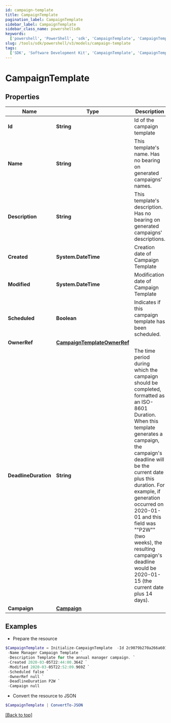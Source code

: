 ```yaml
---
id: campaign-template
title: CampaignTemplate
pagination_label: CampaignTemplate
sidebar_label: CampaignTemplate
sidebar_class_name: powershellsdk
keywords:
  ['powershell', 'PowerShell', 'sdk', 'CampaignTemplate', 'CampaignTemplate']
slug: /tools/sdk/powershell/v3/models/campaign-template
tags:
  ['SDK', 'Software Development Kit', 'CampaignTemplate', 'CampaignTemplate']
---
```


# CampaignTemplate

## Properties

| Name | Type | Description | Notes |
| --- | --- | --- | --- |
| **Id** | **String** | Id of the campaign template | [optional] |
| **Name** | **String** | This template's name. Has no bearing on generated campaigns' names. | [required] |
| **Description** | **String** | This template's description. Has no bearing on generated campaigns' descriptions. | [required] |
| **Created** | **System.DateTime** | Creation date of Campaign Template | [required][readonly] |
| **Modified** | **System.DateTime** | Modification date of Campaign Template | [required][readonly] |
| **Scheduled** | **Boolean** | Indicates if this campaign template has been scheduled. | [optional] [readonly] [default to $false] |
| **OwnerRef** | [**CampaignTemplateOwnerRef**](campaign-template-owner-ref) |  | [optional] |
| **DeadlineDuration** | **String** | The time period during which the campaign should be completed, formatted as an ISO-8601 Duration. When this template generates a campaign, the campaign's deadline will be the current date plus this duration. For example, if generation occurred on 2020-01-01 and this field was ""P2W"" (two weeks), the resulting campaign's deadline would be 2020-01-15 (the current date plus 14 days). | [optional] |
| **Campaign** | [**Campaign**](campaign) |  | [required] |

## Examples

- Prepare the resource

```powershell
$CampaignTemplate = Initialize-CampaignTemplate  -Id 2c9079b270a266a60170a277bb960008 `
 -Name Manager Campaign Template `
 -Description Template for the annual manager campaign. `
 -Created 2020-03-05T22:44:00.364Z `
 -Modified 2020-03-05T22:52:09.969Z `
 -Scheduled false `
 -OwnerRef null `
 -DeadlineDuration P2W `
 -Campaign null
```

- Convert the resource to JSON

```powershell
$CampaignTemplate | ConvertTo-JSON
```

[[Back to top]](#)
